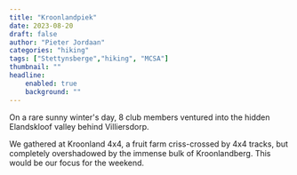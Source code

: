 ```yaml
---
title: "Kroonlandpiek"
date: 2023-08-20
draft: false
author: "Pieter Jordaan"
categories: "hiking"
tags: ["Stettynsberge","hiking", "MCSA"]
thumbnail: ""
headline: 
    enabled: true
    background: ""
---
```


On a rare sunny winter's day, 8 club members ventured into the hidden Elandskloof valley behind Villiersdorp.

<!--more--> 

We gathered at Kroonland 4x4, a fruit farm criss-crossed by 4x4 tracks, but completely overshadowed by the immense bulk of Kroonlandberg. This would be our focus for the weekend.
